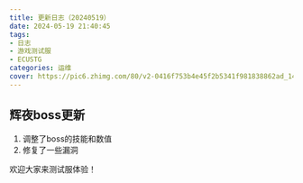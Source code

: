 ```yaml
---
title: 更新日志（20240519）
date: 2024-05-19 21:40:45
tags: 
- 日志
- 游戏测试服
- ECUSTG
categories: 运维
cover: https://pic6.zhimg.com/80/v2-0416f753b4e45f2b5341f981838862ad_1440w.png
---
```

## 辉夜boss更新
1. 调整了boss的技能和数值
2. 修复了一些漏洞

欢迎大家来测试服体验！